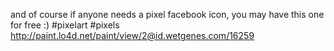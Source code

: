 and of course if anyone needs a pixel facebook icon, you may have this one for free :) #pixelart #pixels http://paint.lo4d.net/paint/view/2@id.wetgenes.com/16259